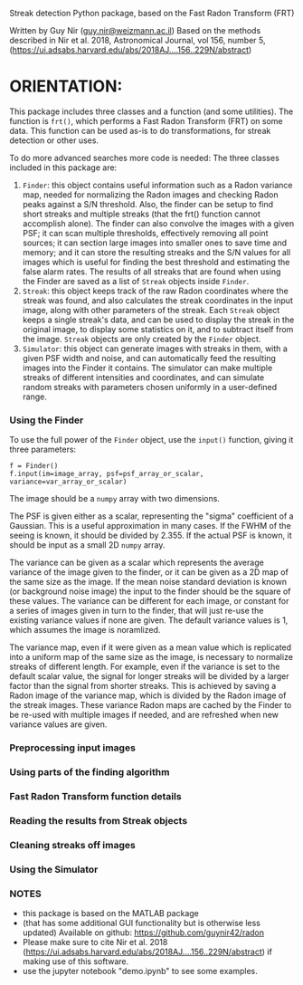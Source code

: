 Streak detection Python package, based on the Fast Radon Transform (FRT)

Written by Guy Nir (guy.nir@weizmann.ac.il)
Based on the methods described in Nir et al. 2018, Astronomical Journal, vol 156, number 5,
(https://ui.adsabs.harvard.edu/abs/2018AJ....156..229N/abstract)

# ORIENTATION:

This package includes three classes and a function (and some utilities).
The function is `frt()`, which performs a Fast Radon Transform (FRT) on some data.
This function can be used as-is to do transformations, for streak detection or other uses.

To do more advanced searches more code is needed:
The three classes included in this package are:

1. `Finder`: this object contains useful information such as a Radon variance map,
   needed for normalizing the Radon images and checking Radon peaks against a S/N threshold.
   Also, the finder can be setup to find short streaks and multiple streaks
   (that the frt() function cannot accomplish alone).
   The finder can also convolve the images with a given PSF;
   it can scan multiple thresholds, effectively removing all point sources;
   it can section large images into smaller ones to save time and memory;
   and it can store the resulting streaks and the S/N values for all images
   which is useful for finding the best threshold and estimating the false alarm rates.
   The results of all streaks that are found when using the Finder are saved
   as a list of `Streak` objects inside `Finder`.
2. `Streak`: this object keeps track of the raw Radon coordinates where the streak
   was found, and also calculates the streak coordinates in the input image,
   along with other parameters of the streak.
   Each `Streak` object keeps a single streak's data, and can be used to display
   the streak in the original image, to display some statistics on it, and
   to subtract itself from the image.
   `Streak` objects are only created by the `Finder` object.
3. `Simulator`: this object can generate images with streaks in them,
   with a given PSF width and noise,
   and can automatically feed the resulting images into the Finder it contains.
   The simulator can make multiple streaks of different intensities and coordinates,
   and can simulate random streaks with parameters chosen uniformly in a user-defined range.

### Using the Finder

To use the full power of the `Finder` object,
use the `input()` function, giving it three parameters:

```
f = Finder()
f.input(im=image_array, psf=psf_array_or_scalar, variance=var_array_or_scalar)
```

The image should be a `numpy` array with two dimensions.

The PSF is given either as a scalar, representing the "sigma"
coefficient of a Gaussian.
This is a useful approximation in many cases.
If the FWHM of the seeing is known, it should be divided by 2.355.
If the actual PSF is known, it should be input as a small 2D `numpy` array.

The variance can be given as a scalar which represents the average
variance of the image given to the finder,
or it can be given as a 2D map of the same size as the image.
If the mean noise standard deviation is known (or background noise image)
the input to the finder should be the square of these values.
The variance can be different for each image, or constant for
a series of images given in turn to the finder, that will
just re-use the existing variance values if none are given.
The default variance values is 1, which assumes the image is noramlized.

The variance map, even if it were given as a mean value which is
replicated into a uniform map of the same size as the image,
is necessary to normalize streaks of different length.
For example, even if the variance is set to the default scalar value,
the signal for longer streaks will be divided by a larger factor
than the signal from shorter streaks.
This is achieved by saving a Radon image of the variance map,
which is divided by the Radon image of the streak images.
These variance Radon maps are cached by the Finder to be re-used
with multiple images if needed,
and are refreshed when new variance values are given.

### Preprocessing input images

### Using parts of the finding algorithm

### Fast Radon Transform function details

### Reading the results from Streak objects

### Cleaning streaks off images

### Using the Simulator

### NOTES

- this package is based on the MATLAB package
- (that has some additional GUI functionality but is otherwise less updated)
  Available on github: https://github.com/guynir42/radon
- Please make sure to cite Nir et al. 2018 (https://ui.adsabs.harvard.edu/abs/2018AJ....156..229N/abstract)
  if making use of this software.
- use the jupyter notebook "demo.ipynb" to see some examples.

